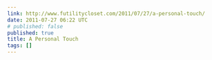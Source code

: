 ```yaml
---
link: http://www.futilitycloset.com/2011/07/27/a-personal-touch/
date: 2011-07-27 06:22 UTC
# published: false
published: true
title: A Personal Touch
tags: []
---
```




